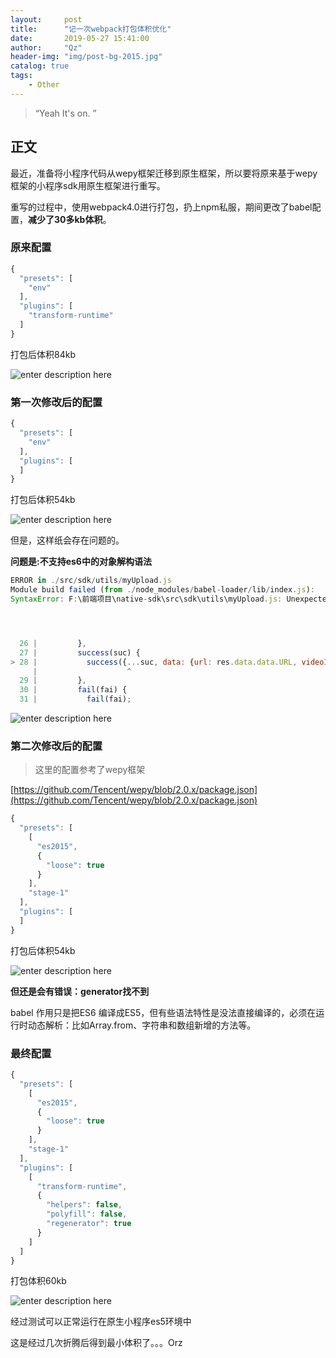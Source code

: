 ```yaml
---
layout:     post
title:      "记一次webpack打包体积优化"
date:       2019-05-27 15:41:00
author:     "Qz"
header-img: "img/post-bg-2015.jpg"
catalog: true
tags:
    - Other
---
```


> “Yeah It's on. ”


## 正文

最近，准备将小程序代码从wepy框架迁移到原生框架，所以要将原来基于wepy框架的小程序sdk用原生框架进行重写。

重写的过程中，使用webpack4.0进行打包，扔上npm私服，期间更改了babel配置，**减少了30多kb体积**。


### 原来配置

```javascript
{
  "presets": [
    "env"
  ],
  "plugins": [
    "transform-runtime"
  ]
}
```


打包后体积84kb


![enter description here][1]







### 第一次修改后的配置


```javascript
{
  "presets": [
    "env"
  ],
  "plugins": [
  ]
}
```


打包后体积54kb


![enter description here][2]



但是，这样纸会存在问题的。


**问题是:不支持es6中的对象解构语法**



```javascript
ERROR in ./src/sdk/utils/myUpload.js
Module build failed (from ./node_modules/babel-loader/lib/index.js):
SyntaxError: F:\前端项目\native-sdk\src\sdk\utils\myUpload.js: Unexpected token (28:19)




  26 |         },
  27 |         success(suc) {
> 28 |           success({...suc, data: {url: res.data.data.URL, videoId: res.data.data.VideoId}});
     |                    ^
  29 |         },
  30 |         fail(fai) {
  31 |           fail(fai);
```



![enter description here][3]




### 第二次修改后的配置

>这里的配置参考了wepy框架


[https://github.com/Tencent/wepy/blob/2.0.x/package.json](https://github.com/Tencent/wepy/blob/2.0.x/package.json)



```javascript
{
  "presets": [
    [
      "es2015",
      {
        "loose": true
      }
    ],
    "stage-1"
  ],
  "plugins": [
  ]
}
```



打包后体积54kb


![enter description here][4]



**但还是会有错误：generator找不到**

babel 作用只是把ES6 编译成ES5，但有些语法特性是没法直接编译的，必须在运行时动态解析：比如Array.from、字符串和数组新增的方法等。



### 最终配置

```javascript
{
  "presets": [
    [
      "es2015",
      {
        "loose": true
      }
    ],
    "stage-1"
  ],
  "plugins": [
    [
      "transform-runtime",
      {
        "helpers": false,
        "polyfill": false,
        "regenerator": true
      }
    ]
  ]
}
```



打包体积60kb



![enter description here][5]



经过测试可以正常运行在原生小程序es5环境中




这是经过几次折腾后得到最小体积了。。。Orz



  [1]: https://s2.ax1x.com/2019/05/27/VZMFyT.png
  [2]: https://s2.ax1x.com/2019/05/27/VZMEmF.png
  [3]: https://s2.ax1x.com/2019/05/27/VZQ7Kf.png
  [4]: https://s2.ax1x.com/2019/05/27/VZMmk9.png
  [5]: https://s2.ax1x.com/2019/05/28/VmQ08s.png